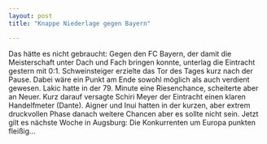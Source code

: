 ```yaml
---
layout: post
title: "Knappe Niederlage gegen Bayern"

---
```


Das hätte es nicht gebraucht: Gegen den FC Bayern, der damit die Meisterschaft unter Dach und Fach bringen konnte, unterlag die Eintracht gestern mit 0:1. Schweinsteiger erzielte das Tor des Tages kurz nach der Pause. Dabei wäre ein Punkt am Ende sowohl möglich als auch verdient gewesen. Lakic hatte in der 79. Minute eine Riesenchance, scheiterte aber an Neuer. Kurz darauf versagte Schiri Meyer der Eintracht einen klaren Handelfmeter (Dante). Aigner und Inui hatten in der kurzen, aber extrem druckvollen Phase danach weitere Chancen aber es sollte nicht sein. Jetzt gilt es nächste Woche in Augsburg: Die Konkurrenten um Europa punkten fleißig...


